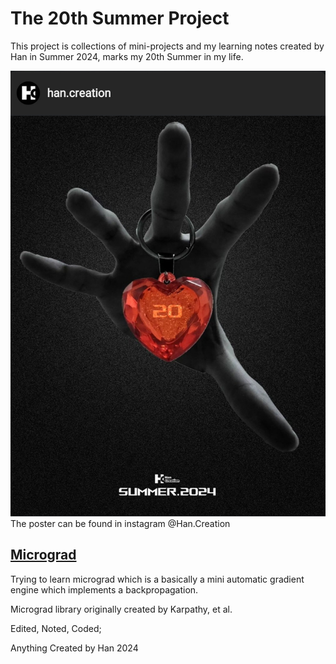 # The 20th Summer Project

This project is collections of mini-projects and my learning notes created by Han in Summer 2024, marks my 20th Summer in my life.

![2024Poster](20thSummerPoster.jpg)
The poster can be found in instagram @Han.Creation

## [Micrograd](https://github.com/HanCreation/micrograd)
Trying to learn micrograd which is a basically a mini automatic gradient engine which implements a backpropagation.

Micrograd library originally created by Karpathy, et al.

Edited, Noted, Coded; 

Anything Created by Han 2024

